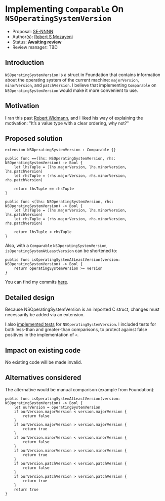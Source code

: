 # Implementing `Comparable` On `NSOperatingSystemVersion`

* Proposal: [SE-NNNN](https://github.com/apple/swift-evolution/blob/master/proposals/NNNN-name.md)
* Author(s): [Robert S Mozayeni](https://github.com/rsmoz)
* Status: **Awaiting review**
* Review manager: TBD

## Introduction

`NSOperatingSystemVersion` is a struct in Foundation that contains information about the operating system of the current machine: `majorVersion`, `minorVersion`, and `patchVersion`. I believe that implementing `Comparable` on `NSOperatingSystemVersion` would make it more convenient to use.


## Motivation

I ran this past [Robert Widmann](https://github.com/CodaFi/), and I liked his way of explaining the motivation: "It’s a value type with a clear ordering, why not?"

## Proposed solution

	extension NSOperatingSystemVersion : Comparable {}
	
	public func ==(lhs: NSOperatingSystemVersion, rhs: NSOperatingSystemVersion) -> Bool {
		let lhsTuple = (lhs.majorVersion, lhs.minorVersion, lhs.patchVersion)
		let rhsTuple = (rhs.majorVersion, rhs.minorVersion, rhs.patchVersion)
    
		return lhsTuple == rhsTuple
	}

	public func <(lhs: NSOperatingSystemVersion, rhs: NSOperatingSystemVersion) -> Bool {
	    let lhsTuple = (lhs.majorVersion, lhs.minorVersion, lhs.patchVersion)
		let rhsTuple = (rhs.majorVersion, rhs.minorVersion, rhs.patchVersion)
    
		return lhsTuple < rhsTuple
	}

Also, with a `Comparable` `NSOperatingSystemVersion`, `isOperatingSystemAtLeastVersion` can be shortened to:

	public func isOperatingSystemAtLeastVersion(version: NSOperatingSystemVersion) -> Bool {
		return operatingSystemVersion >= version
	}

You can find my commits [here](https://github.com/apple/swift-corelibs-foundation/pull/240).

## Detailed design

Because NSOperatingSystemVersion is an imported C struct, changes must necessarily be added via an extension.

I also [implemented tests](https://github.com/rsmoz/swift-corelibs-foundation/commit/db44f29e42f29ad0fe35f69ac83d853453c77bc6) for `NSOperatingSystemVersion`. I included tests for both less-than and greater-than comparisons, to protect against false positives in the implementation of `<`.

## Impact on existing code

No existing code will be made invalid.

## Alternatives considered

The alternative would be manual comparison (example from Foundation):

	public func isOperatingSystemAtLeastVersion(version: NSOperatingSystemVersion) -> Bool {
		let ourVersion = operatingSystemVersion
		if ourVersion.majorVersion < version.majorVersion {
			return false
		}
		if ourVersion.majorVersion > version.majorVersion {
			return true
		}
		if ourVersion.minorVersion < version.minorVersion {
			return false
		}
		if ourVersion.minorVersion > version.minorVersion {
			return true
		}
		if ourVersion.patchVersion < version.patchVersion {
			return false
		}
		if ourVersion.patchVersion > version.patchVersion {
			return true
		}
		return true
	}


